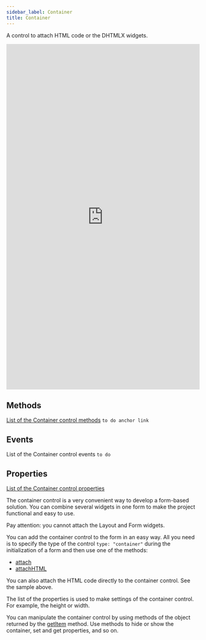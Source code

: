 ```yaml
---
sidebar_label: Container
title: Container
---      
```


A control to attach HTML code or the DHTMLX widgets.

<iframe src="https://snippet.dhtmlx.com/cnxi9eqq?mode=result" frameborder="0" class="snippet_iframe" width="100%" height="900"></iframe>

## Methods 

[List of the Container control methods](form/api/api_overview#methods-16.md) 
`to do anchor link`

## Events

List of the Container control events `to do`

## Properties

[List of the Container control properties](form/api/container/api_container_properties.md)

The container control is a very convenient way to develop a form-based solution. You can combine several widgets in one form to make the project functional and easy to use.

Pay attention: you cannot attach the Layout and Form widgets.

You can add the container control to the form in an easy way. All you need is to specify the type of the control `type: "container"` during the initialization of a form and then use one of the methods: 
- [attach](form/api/container/container_attach_method.md)
- [attachHTML](form/api/container/container_attachHTML_method.md)

You can also attach the HTML code directly to the container control. See the sample above.

The list of the properties is used to make settings of the container control. For example, the height or width. 

You can manipulate the container control by using methods of the object returned by the [getItem](form/api/form_getitem_method.md) method. Use methods to hide or show the container, set and get properties, and so on.

